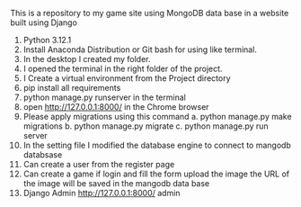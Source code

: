 This is a repository to my game site using MongoDB data base in a website built using Django 
1.	Python 3.12.1
2.	Install Anaconda Distribution or Git bash for using like terminal. 
3.	 In the desktop I created my folder.  
4.	I opened the terminal in the right folder of the project.
5.	I Create a virtual environment from the Project directory
6.	pip install all requirements 
7.	python manage.py runserver in the terminal
8.	open  http://127.0.0.1:8000/ in the Chrome browser
9.	Please apply migrations using this command a. python manage.py make migrations b. python manage.py migrate c. python manage.py run server
10.	In the setting file I modified the database engine to connect to mangodb databsase
11.	Can create a user from the register page
12.	Can create a game if login and fill the form upload the image the URL of the image will be saved in the mangodb data base 
13.	Django Admin http://127.0.0.1:8000/ admin 
